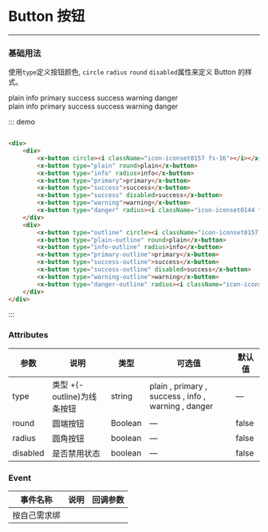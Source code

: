 
# Button 按钮
----
### 基础用法
使用```type```定义按钮颜色, ```circle``` ```radius```  ```round``` ```disabled```属性来定义 Button 的样式。

<div className="demo-block">
	<div>
		<x-button circle><i className="icon-iconset0157 fs-16"></i></x-button>
		<x-button type="plain" round>plain</x-button>
		<x-button type="info" radius>info</x-button>
		<x-button type="primary">primary</x-button>
		<x-button type="success">success</x-button>
		<x-button type="success" disabled>success</x-button>
		<x-button type="warning">warning</x-button>
		<x-button type="danger" radius><i className="icon-iconset0144 fs-16"></i> danger</x-button>
	</div>
	<div>
		<x-button type="outline" circle><i className="icon-iconset0157 fs-16"></i></x-button>
		<x-button type="plain-outline" round>plain</x-button>
		<x-button type="info-outline" radius>info</x-button>
		<x-button type="primary-outline">primary</x-button>
		<x-button type="success-outline">success</x-button>
		<x-button type="success-outline" disabled>success</x-button>
		<x-button type="warning-outline">warning</x-button>
		<x-button type="danger-outline" radius><i className="icon-iconset0144 fs-16"></i> danger</x-button>
	</div>
</div>

::: demo
```html

<div>
	<div>
		<x-button circle><i className="icon-iconset0157 fs-16"></i></x-button>
		<x-button type="plain" round>plain</x-button>
		<x-button type="info" radius>info</x-button>
		<x-button type="primary">primary</x-button>
		<x-button type="success">success</x-button>
		<x-button type="success" disabled>success</x-button>
		<x-button type="warning">warning</x-button>
		<x-button type="danger" radius><i className="icon-iconset0144 fs-16"></i> danger</x-button>
	</div>
	<div>
		<x-button type="outline" circle><i className="icon-iconset0157 fs-16"></i></x-button>
		<x-button type="plain-outline" round>plain</x-button>
		<x-button type="info-outline" radius>info</x-button>
		<x-button type="primary-outline">primary</x-button>
		<x-button type="success-outline">success</x-button>
		<x-button type="success-outline" disabled>success</x-button>
		<x-button type="warning-outline">warning</x-button>
		<x-button type="danger-outline" radius><i className="icon-iconset0144 fs-16"></i> danger</x-button>
	</div>
</div>

```
:::
  

### Attributes
| 参数      | 说明    | 类型      | 可选值       | 默认值   |
|---------- |-------- |---------- |-------------  |-------- |
| type     | 类型  +(-outline)为线条按钮  | string    | plain , primary , success , info , warning , danger |     —    |
| round     | 圆端按钮  | Boolean    | — | false   |
| radius  | 圆角按钮    | boolean   | —   | false   |
| disabled  | 是否禁用状态    | boolean   | —   | false   |

### Event
| 事件名称      | 说明       | 回调参数   |
|------------- |----------- |---------  |
|     按自己需求绑    ||   |
